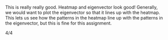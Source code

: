 This is really really good. Heatmap and eigenvector look good! Generally, we would want to plot the eigenvector so that it lines up with the heatmap. This lets us see how the patterns in the heatmap line up with the patterns in the eigenvector, but this is fine for this assignment.

4/4
